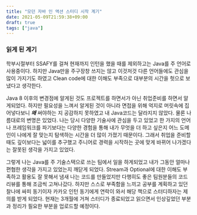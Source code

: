 ```yaml
---
title: "모던 자바 인 액션 스터디 시작 계기"
date: 2021-05-09T21:59:38+09:00
draft: true
tags: ["java"]
---
```


### 읽게 된 계기

학부시절부터 SSAFY를 걸쳐 현재까지 인턴을 했을 때를 제외하고는 Java를 주 언어로 사용중이다. 하지만 Java만을 주구장창 쓰지는 않고 이것저것 다른 언어들에도 관심을 많이 가지기도 하였고 Clean code에 대한 이해도 부족으로 대부분의 시간을 헛으로 보냈다고 생각한다.

Java 8 이후의 변경점에 알게된 것도 프로젝트를 하면서가 아닌 취업준비를 하면서 알게되었다. 하지만 필요성을 느껴서 알게된 것이 아니라 면접을 위해 억지로 머릿속에 집어넣다보니 **_왜_** 써야하는 지 공감하지 못하였고 내 Java코드는 달라지지 않았다. 물론 나름대로의 변명은 있었다. 나는 당시 다양한 기술사에 관심을 두고 있었고 한 가지의 언어나 프레임워크를 파기보다는 다양한 경험을 통해 내가 무엇을 더 하고 싶은지 어느 도메인이 나에게 잘 맞는지 탐색하는 시간을 더 많이 가졌기 때문이다. 그래서 취업을 준비할 때도 깊이보다는 넓이를 추구했고 주니어로 경력을 시작하는 곳에 맞게 바뀌어 나가겠다는 잘못된 생각을 가지고 있었다.

그렇게 나는 Java를 주 기술스택으로 쓰는 팀에서 일을 하게되었고 내가 그동안 얼마나 편협한 생각을 가지고 있었는지 깨닫게 되었다. Stream과 Optional에 대한 이해도 부족하고 활용도 잘 못해서 냄새 나는 코드를 만들었지만 다행히도 좋은 팀원분들의 코드 리뷰를 통해 조금씩 고쳐나갔다. 하지만 스스로 부족함을 느끼고 공부를 계획하고 있던 찰나에 싸피 동기이자 카카오 인턴 동기에게 연락이 와서 해당 책으로 스터디하자는 제의를 받게 되었다. 현재는 3개월에 거쳐 스터디가 종료되었고 읽으면서 인상깊었던 부분과 정리가 필요한 부분을 업로드할 예정이다.
